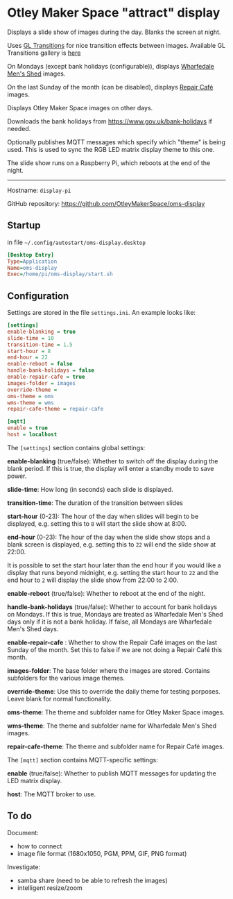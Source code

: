 # Otley Maker Space "attract" display

Displays a slide show of images during the day. Blanks the screen at night.

Uses [GL Transitions](https://gl-transitions.com/) for nice transition effects between images. Available GL Transitions gallery is [here](https://gl-transitions.com/gallery)

On Mondays (except bank holidays (configurable)), displays [Wharfedale Men's Shed](https://wharfedalemensshed.org.uk/) images.

On the last Sunday of the month (can be disabled), displays [Repair Café](https://www.repaircafe.org/en/cafe/leeds-repair-cafe-network/) images.

Displays Otley Maker Space images on other days.

Downloads the bank holidays from https://www.gov.uk/bank-holidays if needed.

Optionally publishes MQTT messages which specify which "theme" is being used. This is used to sync the RGB LED matrix display theme to this one.

The slide show runs on a Raspberry Pi, which reboots at the end of the night.

---

Hostname: `display-pi`

GitHub repository: https://github.com/OtleyMakerSpace/oms-display

## Startup

in file `~/.config/autostart/oms-display.desktop`

```ini
[Desktop Entry]
Type=Application
Name=oms-display
Exec=/home/pi/oms-display/start.sh
```

## Configuration

Settings are stored in the file `settings.ini`. An example looks like:

```ini
[settings]
enable-blanking = true
slide-time = 10
transition-time = 1.5
start-hour = 8
end-hour = 22
enable-reboot = false
handle-bank-holidays = false
enable-repair-cafe = true
images-folder = images
override-theme = 
oms-theme = oms
wms-theme = wms
repair-cafe-theme = repair-cafe

[mqtt]
enable = true
host = localhost
```

The `[settings]` section contains global settings:

**enable-blanking** (true/false): Whether to switch off the display during the blank period. If this is true, the display will enter a standby mode to save power.

**slide-time**: How long (in seconds) each slide is displayed.

**transition-time**: The duration of the transition between slides

**start-hour** (0-23): The hour of the day when slides will begin to be displayed, e.g. setting this to `8` will start the slide show at 8:00.

**end-hour** (0-23): The hour of the day when the slide show stops and a blank screen is displayed, e.g. setting this to `22` will end the slide show at 22:00.

It is possible to set the start hour later than the end hour if you would like a display that runs beyond midnight, e.g. setting the start hour to `22` and the end hour to `2` will display the slide show from 22:00 to 2:00.

**enable-reboot** (true/false): Whether to reboot at the end of the night.

**handle-bank-holidays** (true/false): Whether to account for bank holidays on Mondays. If this is true, Mondays are treated as Wharfedale Men's Shed days only if it is not a bank holiday. If false, all Mondays are Wharfedale Men's Shed days.

**enable-repair-cafe** : Whether to show the Repair Café images on the last Sunday of the month. Set this to false if we are not doing a Repair Café this month.

**images-folder**: The base folder where the images are stored. Contains subfolders for the various image themes.

**override-theme**: Use this to override the daily theme for testing porposes. Leave blank for normal functionality.

**oms-theme**: The theme and subfolder name for Otley Maker Space images.

**wms-theme**: The theme and subfolder name for Wharfedale Men's Shed images.

**repair-cafe-theme**: The theme and subfolder name for Repair Café images.

The `[mqtt]` section contains MQTT-specific settings:

**enable** (true/false): Whether to publish MQTT messages for updating the LED matrix display.

**host**: The MQTT broker to use.


## To do

Document:
- how to connect
- image file format (1680x1050, PGM, PPM, GIF, PNG format)

Investigate:
- samba share (need to be able to refresh the images)
- intelligent resize/zoom
